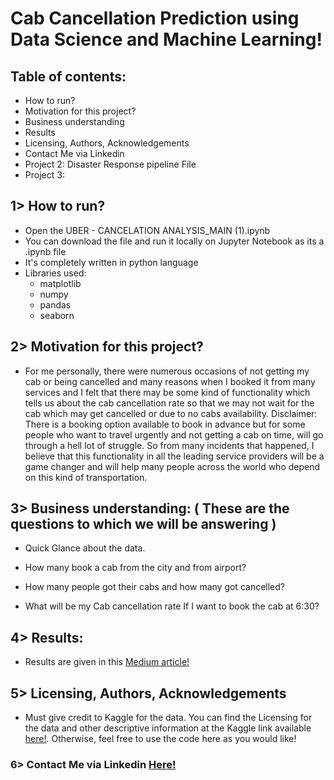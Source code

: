 # Cab Cancellation Prediction using Data Science and Machine Learning!

## Table of contents:

-  How to run?
-  Motivation for this project?
-  Business understanding
-  Results
-  Licensing, Authors, Acknowledgements
-  Contact Me via Linkedin
-  Project 2: Disaster Response pipeline File
-  Project 3: 

## 1> How to run?
- Open the UBER - CANCELATION ANALYSIS_MAIN (1).ipynb
- You can download the file and run it locally on Jupyter Notebook as its a .ipynb file
- It's completely written in python language
- Libraries used: 
    - matplotlib
    - numpy
    - pandas
    - seaborn
    
## 2> Motivation for this project?
- For me personally, there were numerous occasions of not getting my cab or being cancelled and many reasons when I booked it from many services and I felt that there may be some kind of functionality which tells us about the cab cancellation rate so that we may not wait for the cab which may get cancelled or due to no cabs availability. Disclaimer: There is a booking option available to book in advance but for some people who want to travel urgently and not getting a cab on time, will go through a hell lot of struggle. So from many incidents that happened, I believe that this functionality in all the leading service providers will be a game changer and will help many people across the world who depend on this kind of transportation.

## 3> Business understanding: ( These are the questions to which we will be answering )
- Quick Glance about the data. 

- How many book a cab from the city and from airport?

- How many people got their cabs and how many got cancelled?

- What will be my Cab cancellation rate If I want to book the cab at 6:30?

## 4> Results:
- Results are given in this <a href="https://kaushiktummala55.medium.com/cab-cancellation-prediction-using-data-science-and-machine-learning-b72ffd46c53c">Medium article!</a>

## 5> Licensing, Authors, Acknowledgements
- Must give credit to Kaggle for the data. You can find the Licensing for the data and other descriptive information at the Kaggle link available <a href="https://www.kaggle.com/c/predicting-cab-booking-cancellations/data"> here!</a>. Otherwise, feel free to use the code here as you would like!

### 6> Contact Me via Linkedin <a href="https://www.linkedin.com/in/kaushik-tummalapalli/">Here!</a>
